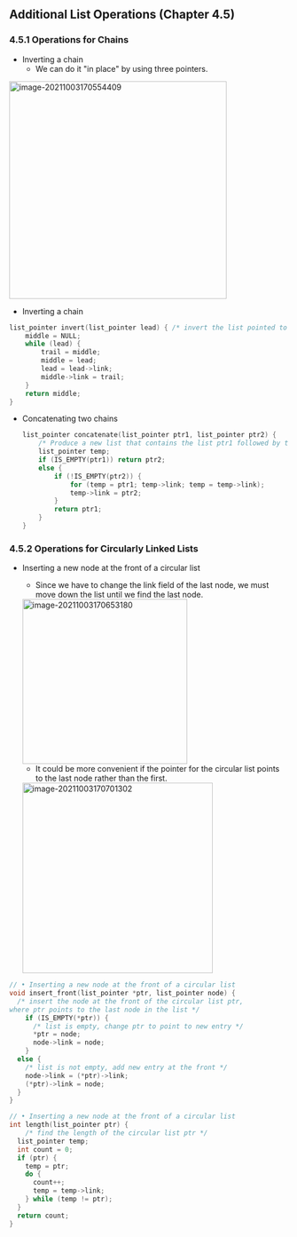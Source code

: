 ## Additional List Operations (Chapter 4.5)

### 4.5.1 Operations for Chains

- Inverting a chain 
  - We can do it "in place" by using three pointers.

<img width="392" alt="image-20211003170554409" src="https://user-images.githubusercontent.com/46957634/135752226-10385d2a-7202-4982-a20d-8fc95003a614.png">

- Inverting a chain

```c
list_pointer invert(list_pointer lead) { /* invert the list pointed to by lead */ list_pointer middle, trail;
    middle = NULL;
    while (lead) {
        trail = middle;
        middle = lead;
        lead = lead->link;
        middle->link = trail;
    }
    return middle;
}
```

- Concatenating two chains

  ```c
  list_pointer concatenate(list_pointer ptr1, list_pointer ptr2) {
      /* Produce a new list that contains the list ptr1 followed by the list ptr2. The list pointed to by ptr1 is changed permanently */
      list_pointer temp;
      if (IS_EMPTY(ptr1)) return ptr2;
      else {
          if (!IS_EMPTY(ptr2)) {
              for (temp = ptr1; temp->link; temp = temp->link);
              temp->link = ptr2;
          }
          return ptr1;
      }
  }
  ```

  

### 4.5.2 Operations for Circularly Linked Lists

- Inserting a new node at the front of a circular list
  - Since we have to change the link field of the last node, we must move down the list until we find the last node.

  <img width="297" alt="image-20211003170653180" src="https://user-images.githubusercontent.com/46957634/135752227-9eab3865-b64f-45ac-b1cc-9cd9974087d3.png">

  - It could be more convenient if the pointer for the circular list points to the last node rather than the first.

  <img width="343" alt="image-20211003170701302" src="https://user-images.githubusercontent.com/46957634/135752229-fc2051f3-7efa-47a7-a286-1ede5a7d8ce7.png">

```c
// • Inserting a new node at the front of a circular list
void insert_front(list_pointer *ptr, list_pointer node) { 
  /* insert the node at the front of the circular list ptr,
where ptr points to the last node in the list */
    if (IS_EMPTY(*ptr)) {
      /* list is empty, change ptr to point to new entry */ 
      *ptr = node;
      node->link = node;
    } 
  else {
    /* list is not empty, add new entry at the front */ 
    node->link = (*ptr)->link;
    (*ptr)->link = node;  
  }
}

// • Inserting a new node at the front of a circular list
int length(list_pointer ptr) {
    /* find the length of the circular list ptr */ 
  list_pointer temp;
  int count = 0;
  if (ptr) {
    temp = ptr;
    do {
      count++;
      temp = temp->link;
    } while (temp != ptr);
  }
  return count;
}
```

